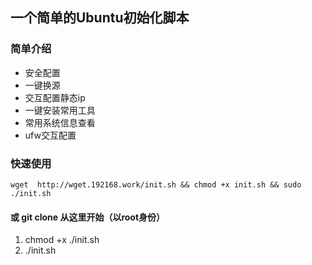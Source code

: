 ## 一个简单的Ubuntu初始化脚本


### 简单介绍

* 安全配置
* 一键换源
* 交互配置静态ip  
* 一键安装常用工具
* 常用系统信息查看 
* ufw交互配置 

### 快速使用
```shell
wget  http://wget.192168.work/init.sh && chmod +x init.sh && sudo ./init.sh
```


#### 或 git clone 从这里开始（以root身份）

1. chmod +x ./init.sh
2. ./init.sh



